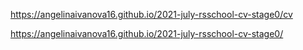 
https://angelinaivanova16.github.io/2021-july-rsschool-cv-stage0/cv

https://angelinaivanova16.github.io/2021-july-rsschool-cv-stage0/
